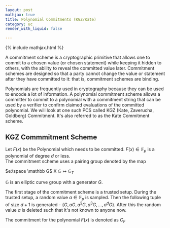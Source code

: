 ```yaml
---
layout: post
mathjax: true
title: Polynomial Commitments (KGZ/Kate)
category: uc
render_with_liquid: false

---
```


{% include mathjax.html %}

A commitment scheme is a cryptographic primitive that allows one to commit to a chosen value (or chosen statement) while keeping it hidden to others, with the ability to reveal the committed value later. Commitment schemes are designed so that a party cannot change the value or statement after they have committed to it: that is, commitment schemes are binding.

Polynomials are frequently used in cryptography because they can be used to encode a lot of information. A polynomial commitment scheme allows a committer to commit to a polynomial with a commitment string that can be used by a verifier to confirm claimed evaluations of the committed polynomial. We will look at one such PCS called KGZ (Kate, Zaverucha, Goldberg) Commitment. It's also referred to as the Kate Commitment scheme.

## KGZ Commmitment Scheme   

Let $F(x)$ be the Polynomial which needs to be committed. $F(x) \in \mathbb F_p$ is a polynomial of degree $d$ or less.  
The commitment scheme uses a pairing group denoted by the map 

$e:\space \mathbb G$ X $\mathbb G  \mapsto \mathbb G_T$

$\mathbb G$ is an elliptic curve group with a generator $G$.

The first stage of the commitment scheme is a trusted setup. During the trusted setup, a random value $a \in \mathbb F_p$ is sampled. Then the following tuple of size $d+1$ is generated - $\lbrace G, aG,a^2G, a^3G, ..., a^dG \rbrace$. After this the random value $a$ is deleted such that it's not known to anyone now.

The commitment for the polynomial $F(x)$ is denoted as $C_F$
